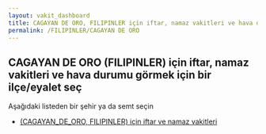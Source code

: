 ```yaml
---
layout: vakit_dashboard
title: CAGAYAN DE ORO, FILIPINLER için iftar, namaz vakitleri ve hava durumu - ilçe/eyalet seç
permalink: /FILIPINLER/CAGAYAN DE ORO
---
```


## CAGAYAN DE ORO (FILIPINLER) için iftar, namaz vakitleri ve hava durumu  görmek için bir ilçe/eyalet seç

Aşağıdaki listeden bir şehir ya da semt seçin

* [ (CAGAYAN_DE_ORO, FILIPINLER) için iftar ve namaz vakitleri](/FILIPINLER/CAGAYAN_DE_ORO/)

<script type="text/javascript">
  var GLOBAL_COUNTRY = 'FILIPINLER';
  var GLOBAL_CITY = 'CAGAYAN DE ORO';
  var GLOBAL_STATE = 'CAGAYAN DE ORO';
</script>
